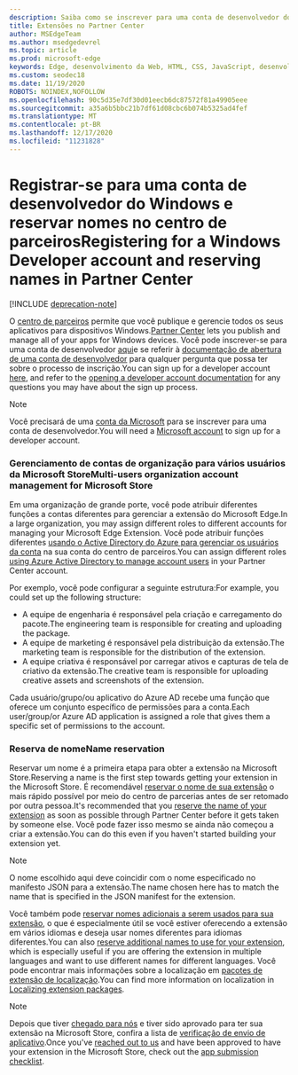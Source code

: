 ```yaml
---
description: Saiba como se inscrever para uma conta de desenvolvedor do Windows e reservar um nome para a extensão do Microsoft Edge.
title: Extensões no Partner Center
author: MSEdgeTeam
ms.author: msedgedevrel
ms.topic: article
ms.prod: microsoft-edge
keywords: Edge, desenvolvimento da Web, HTML, CSS, JavaScript, desenvolvedor
ms.custom: seodec18
ms.date: 11/19/2020
ROBOTS: NOINDEX,NOFOLLOW
ms.openlocfilehash: 90c5d35e7df30d01eecb6dc87572f81a49905eee
ms.sourcegitcommit: a35a6b5bbc21b7df61d08cbc6b074b5325ad4fef
ms.translationtype: MT
ms.contentlocale: pt-BR
ms.lasthandoff: 12/17/2020
ms.locfileid: "11231828"
---
```

# <span data-ttu-id="a0794-104">Registrar-se para uma conta de desenvolvedor do Windows e reservar nomes no centro de parceiros</span><span class="sxs-lookup"><span data-stu-id="a0794-104">Registering for a Windows Developer account and reserving names in Partner Center</span></span>  

[!INCLUDE [deprecation-note](../../includes/deprecation-note.md)]  

<span data-ttu-id="a0794-105">O [centro de parceiros](https://partner.microsoft.com/dashboard) permite que você publique e gerencie todos os seus aplicativos para dispositivos Windows.</span><span class="sxs-lookup"><span data-stu-id="a0794-105">[Partner Center](https://partner.microsoft.com/dashboard) lets you publish and manage all of your apps for Windows devices.</span></span> <span data-ttu-id="a0794-106">Você pode inscrever-se para uma conta de desenvolvedor [aqui](https://developer.microsoft.com/store/register)e se referir à [documentação de abertura de uma conta de desenvolvedor](https://docs.microsoft.com/windows/uwp/publish/opening-a-developer-account) para qualquer pergunta que possa ter sobre o processo de inscrição.</span><span class="sxs-lookup"><span data-stu-id="a0794-106">You can sign up for a developer account [here](https://developer.microsoft.com/store/register), and refer to the [opening a developer account documentation](https://docs.microsoft.com/windows/uwp/publish/opening-a-developer-account) for any questions you may have about the sign up process.</span></span>
> [!NOTE]
> <span data-ttu-id="a0794-107">Você precisará de uma [conta da Microsoft](https://login.live.com/) para se inscrever para uma conta de desenvolvedor.</span><span class="sxs-lookup"><span data-stu-id="a0794-107">You will need a [Microsoft account](https://login.live.com/) to sign up for a developer account.</span></span>

### <span data-ttu-id="a0794-108">Gerenciamento de contas de organização para vários usuários da Microsoft Store</span><span class="sxs-lookup"><span data-stu-id="a0794-108">Multi-users organization account management for Microsoft Store</span></span>  

<span data-ttu-id="a0794-109">Em uma organização de grande porte, você pode atribuir diferentes funções a contas diferentes para gerenciar a extensão do Microsoft Edge.</span><span class="sxs-lookup"><span data-stu-id="a0794-109">In a large organization, you may assign different roles to different accounts for managing your Microsoft Edge Extension.</span></span> <span data-ttu-id="a0794-110">Você pode atribuir funções diferentes [usando o Active Directory do Azure para gerenciar os usuários da conta](https://msdn.microsoft.com/windows/uwp/publish/manage-account-users) na sua conta do centro de parceiros.</span><span class="sxs-lookup"><span data-stu-id="a0794-110">You can assign different roles [using Azure Active Directory to manage account users](https://msdn.microsoft.com/windows/uwp/publish/manage-account-users) in your Partner Center account.</span></span>

<span data-ttu-id="a0794-111">Por exemplo, você pode configurar a seguinte estrutura:</span><span class="sxs-lookup"><span data-stu-id="a0794-111">For example, you could set up the following structure:</span></span>
- <span data-ttu-id="a0794-112">A equipe de engenharia é responsável pela criação e carregamento do pacote.</span><span class="sxs-lookup"><span data-stu-id="a0794-112">The engineering team is responsible for creating and uploading the package.</span></span>
- <span data-ttu-id="a0794-113">A equipe de marketing é responsável pela distribuição da extensão.</span><span class="sxs-lookup"><span data-stu-id="a0794-113">The marketing team is responsible for the distribution of the extension.</span></span>
- <span data-ttu-id="a0794-114">A equipe criativa é responsável por carregar ativos e capturas de tela de criativo da extensão.</span><span class="sxs-lookup"><span data-stu-id="a0794-114">The creative team is responsible for uploading creative assets and screenshots of the extension.</span></span>

<span data-ttu-id="a0794-115">Cada usuário/grupo/ou aplicativo do Azure AD recebe uma função que oferece um conjunto específico de permissões para a conta.</span><span class="sxs-lookup"><span data-stu-id="a0794-115">Each user/group/or Azure AD application is assigned a role that gives them a specific set of permissions to the account.</span></span>

### <span data-ttu-id="a0794-116">Reserva de nome</span><span class="sxs-lookup"><span data-stu-id="a0794-116">Name reservation</span></span>

<span data-ttu-id="a0794-117">Reservar um nome é a primeira etapa para obter a extensão na Microsoft Store.</span><span class="sxs-lookup"><span data-stu-id="a0794-117">Reserving a name is the first step towards getting your extension in the Microsoft Store.</span></span>
<span data-ttu-id="a0794-118">É recomendável [reservar o nome de sua extensão](/windows/uwp/publish/create-your-app-by-reserving-a-name) o mais rápido possível por meio do centro de parcerias antes de ser retomado por outra pessoa.</span><span class="sxs-lookup"><span data-stu-id="a0794-118">It's recommended that you [reserve the name of your extension](/windows/uwp/publish/create-your-app-by-reserving-a-name) as soon as possible through Partner Center before it gets taken by someone else.</span></span> <span data-ttu-id="a0794-119">Você pode fazer isso mesmo se ainda não começou a criar a extensão.</span><span class="sxs-lookup"><span data-stu-id="a0794-119">You can do this even if you haven't started building your extension yet.</span></span>

> [!NOTE]
> <span data-ttu-id="a0794-120">O nome escolhido aqui deve coincidir com o nome especificado no manifesto JSON para a extensão.</span><span class="sxs-lookup"><span data-stu-id="a0794-120">The name chosen here has to match the name that is specified in the JSON manifest for the extension.</span></span> 

<span data-ttu-id="a0794-121">Você também pode [reservar nomes adicionais a serem usados para sua extensão](https://msdn.microsoft.com/windows/uwp/publish/manage-app-names), o que é especialmente útil se você estiver oferecendo a extensão em vários idiomas e deseja usar nomes diferentes para idiomas diferentes.</span><span class="sxs-lookup"><span data-stu-id="a0794-121">You can also [reserve additional names to use for your extension](https://msdn.microsoft.com/windows/uwp/publish/manage-app-names), which is especially useful if you are offering the extension in multiple languages and want to use different names for different languages.</span></span> <span data-ttu-id="a0794-122">Você pode encontrar mais informações sobre a localização em [pacotes de extensão de localização](./localizing-extension-packages.md).</span><span class="sxs-lookup"><span data-stu-id="a0794-122">You can find more information on localization in [Localizing extension packages](./localizing-extension-packages.md).</span></span>

> [!NOTE]
> <span data-ttu-id="a0794-123">Depois que tiver [chegado para nós](https://aka.ms/extension-request) e tiver sido aprovado para ter sua extensão na Microsoft Store, confira a lista de [verificação de envio de aplicativo](https://docs.microsoft.com/windows/uwp/publish/app-submissions).</span><span class="sxs-lookup"><span data-stu-id="a0794-123">Once you've [reached out to us](https://aka.ms/extension-request) and have been approved to have your extension in the Microsoft Store, check out the [app submission checklist](https://docs.microsoft.com/windows/uwp/publish/app-submissions).</span></span>
